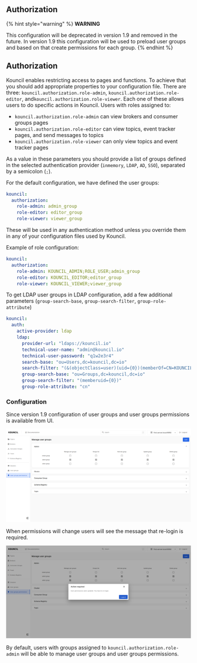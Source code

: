 ## Authorization

{% hint style="warning" %}
**WARNING**

This configuration will be deprecated in version 1.9 and removed in the future. In version 1.9 this
configuration will be used to preload user groups and based on that create permissions for each
group.
{% endhint %}

## Authorization

Kouncil enables restricting access to pages and functions. To achieve that you should add
appropriate properties to your configuration file.
There are three: `kouncil.authorization.role-admin`, `kouncil.authorization.role-editor`,
and`kouncil.authorization.role-viewer`.
Each one of these allows users to do specific actions in Kouncil. Users with roles assigned to:

* `kouncil.authorization.role-admin` can view brokers and consumer groups pages
* `kouncil.authorization.role-editor` can view topics, event tracker pages, and send messages to
  topics
* `kouncil.authorization.role-viewer` can only view topics and event tracker pages

As a value in these parameters you should provide a list of groups defined in the selected
authentication provider (`inmemory`, `LDAP`, `AD`, `SSO`), separated by a semicolon (`;`).

For the default configuration, we have defined the user groups:

```yaml
kouncil:
  authorization:
    role-admin: admin_group
    role-editor: editor_group
    role-viewer: viewer_group
```

These will be used in any authentication method unless you override them in any of your
configuration files used by Kouncil.

Example of role configuration:

```yaml
kouncil:
  authorization:
    role-admin: KOUNCIL_ADMIN;ROLE_USER;admin_group
    role-editor: KOUNCIL_EDITOR;editor_group
    role-viewer: KOUNCIL_VIEWER;viewer_group
```

To get LDAP user groups in LDAP configuration, add a few additional
parameters (`group-search-base`, `group-search-filter`, `group-role-attribute`)

```yaml
kouncil:
  auth:
    active-provider: ldap
    ldap:
      provider-url: "ldaps://kouncil.io"
      technical-user-name: "admin@kouncil.io"
      technical-user-password: "q1w2e3r4"
      search-base: "ou=Users,dc=kouncil,dc=io"
      search-filter: "(&(objectClass=user)(uid={0})(memberOf=CN=KOUNCIL,CN=Users,DC=kouncil,DC=io))"
      group-search-base: "ou=Groups,dc=kouncil,dc=io"
      group-search-filter: "(memberuid={0})"
      group-role-attribute: "cn"
```

### Configuration

Since version 1.9 configuration of user groups and user groups permissions is available from UI.

<p align="left">
    <img src="../../.github/img/kouncil_user_groups_permissions.png" width="820">
</p>

When permissions will change users will see the message that re-login is required.

<p align="left">
    <img src="../../.github/img/kouncil_user_groups_permissions_relogin.png" width="820">
</p>

By default, users with groups assigned to `kouncil.authorization.role-admin` will
be able to manage user groups and user groups permissions.


